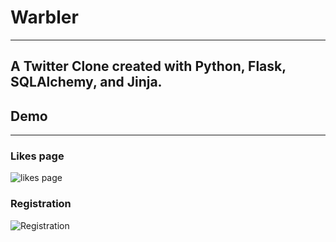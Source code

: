 # Warbler
---
A Twitter Clone created with Python, Flask, SQLAlchemy, and Jinja.
---
## Demo
---
### Likes page
![likes page](https://cdn.discordapp.com/attachments/219920725908127744/885239702729424956/unknown.png)

### Registration
![Registration](https://cdn.discordapp.com/attachments/219920725908127744/885268792752615444/registration-demo.gif)

